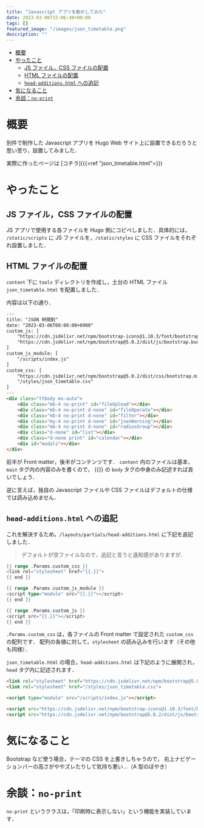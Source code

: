 ```yaml
---
title: "Javascript アプリを動かしてみた"
date: 2023-03-06T15:06:48+09:00
tags: []
featured_image: "/images/json_timetable.png"
description: ""
---
```


- [概要](#概要)
- [やったこと](#やったこと)
  - [JS ファイル，CSS ファイルの配置](#js-ファイルcss-ファイルの配置)
  - [HTML ファイルの配置](#html-ファイルの配置)
  - [`head-additions.html` への追記](#head-additionshtml-への追記)
- [気になること](#気になること)
- [余談：`no-print`](#余談no-print)

# 概要
別件で制作した Javascript アプリを Hugo Web サイト上に設置できるだろうと思い至り，設置してみました．

実際に作ったページは [コチラ]({{<ref "json_timetable.html">}})

# やったこと
## JS ファイル，CSS ファイルの配置
JS アプリで使用する各ファイルを Hugo 側にコピペしました．具体的には，
`/static/scripts` に JS ファイルを，`/static/styles` に CSS ファイルをそれぞれ設置しました．

## HTML ファイルの配置
`content` 下に `tools` ディレクトリを作成し，土台の HTML ファイル `json_timetable.html` を配置しました．

内容は以下の通り．

```html
---
title: "JSON 時間割"
date: "2023-03-06T00:00:00+0900"
custom_js: [
    "https://cdn.jsdelivr.net/npm/bootstrap-icons@1.10.3/font/bootstrap-icons.css",
    "https://cdn.jsdelivr.net/npm/bootstrap@5.0.2/dist/js/bootstrap.bundle.min.js"
]
custom_js_module: [
    "/scripts/index.js"
]
custom_css: [
    "https://cdn.jsdelivr.net/npm/bootstrap@5.0.2/dist/css/bootstrap.min.css",
    "/styles/json_timetable.css"
]
---
<div class="ttbody mx-auto">
    <div class="mb-4 no-print" id="fileUpload"></div>
    <div class="mb-4 no-print d-none" id="fileOperate"></div>
    <div class="mb-4 no-print d-none" id="filter"></div>
    <div class="my-4 no-print d-none" id="jsonWarning"></div>
    <div class="mb-4 no-print d-none" id="radiosGroup"></div>
    <div class="d-none" id="list"></div>
    <div class="d-none print" id="calendar"></div>
    <div id="modals"></div>
</div>
```

前半が Front matter，後半がコンテンツです．
`content` 内のファイルは基本，`main` タグ内の内容のみを書くので，
{{<exlink href="https://github.com/Yuu-Miino-NUE/json_timetable/blob/main/public/index.html" text="元ファイル">}}
の `body` タグの中身のみ記述すれば良いでしょう．

逆に言えば，独自の Javascript ファイルや CSS ファイルはデフォルトの仕様では読み込めません．

## `head-additions.html` への追記
これを解決するため，`/layouts/partials/head-additions.html` に下記を追記しました．
> デフォルトが空ファイルなので，追記と言うと違和感がありますが．

```go
{{ range .Params.custom_css }}
<link rel="stylesheet" href="{{.}}">
{{ end }}

{{ range .Params.custom_js_module }}
<script type="module" src="{{.}}"></script>
{{ end }}

{{ range .Params.custom_js }}
<script src="{{.}}"></script>
{{ end }}
```

`.Params.custom_css` は，各ファイルの Front matter で設定された `custom_css` の配列です．
配列の各値に対して，`stylesheet` の読み込みを行います（その他も同様）．

`json_timetable.html` の場合，`head-additions.html` は下記のように展開され，`head` タグ内に記述されます．

```html
<link rel="stylesheet" href="https://cdn.jsdelivr.net/npm/bootstrap@5.0.2/dist/css/bootstrap.min.css">
<link rel="stylesheet" href="/styles/json_timetable.css">

<script type="module" src="/scripts/index.js"></script>

<script src="https://cdn.jsdelivr.net/npm/bootstrap-icons@1.10.3/font/bootstrap-icons.css"></script>
<script src="https://cdn.jsdelivr.net/npm/bootstrap@5.0.2/dist/js/bootstrap.bundle.min.js"></script>
```

# 気になること
Bootstrap など使う場合，テーマの CSS を上書きしちゃうので，
右上ナビゲーションバーの高さがややズレたりして気持ち悪い...（A 型のぼやき）

# 余談：`no-print`
`no-print` というクラスは，「印刷時に表示しない」という機能を実装しています．